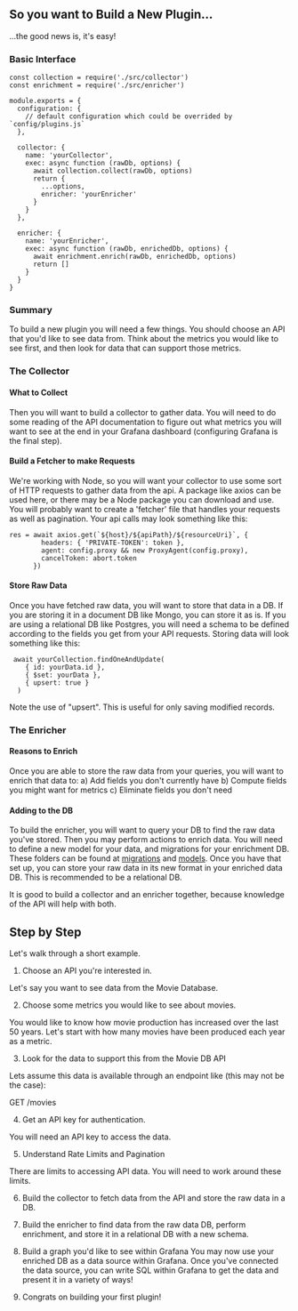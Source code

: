 ## So you want to Build a New Plugin...

...the good news is, it's easy!

### Basic Interface

```
const collection = require('./src/collector')
const enrichment = require('./src/enricher')

module.exports = {
  configuration: {
    // default configuration which could be overrided by `config/plugins.js`
  },

  collector: {
    name: 'yourCollector',
    exec: async function (rawDb, options) {
      await collection.collect(rawDb, options)
      return {
        ...options,
        enricher: 'yourEnricher'
      }
    }
  },

  enricher: {
    name: 'yourEnricher',
    exec: async function (rawDb, enrichedDb, options) {
      await enrichment.enrich(rawDb, enrichedDb, options)
      return []
    }
  }
}
```
### Summary

To build a new plugin you will need a few things. You should choose an API that you'd like to see data from. Think about the metrics you would like to see first, and then look for data that can support those metrics.

### The Collector

#### What to Collect

Then you will want to build a collector to gather data. You will need to do some reading of the API documentation to figure out what metrics you will want to see at the end in your Grafana dashboard (configuring Grafana is the final step).  

#### Build a Fetcher to make Requests

We're working with Node, so you will want your collector to use some sort of HTTP requests to gather data from the api. A package like axios can be used here, or there may be a Node package you can download and use. You will probably want to create a 'fetcher' file that handles your requests as well as pagination. Your api calls may look something like this:

```
res = await axios.get(`${host}/${apiPath}/${resourceUri}`, {
        headers: { 'PRIVATE-TOKEN': token },
        agent: config.proxy && new ProxyAgent(config.proxy),
        cancelToken: abort.token
      })
```

#### Store Raw Data

Once you have fetched raw data, you will want to store that data in a DB. If you are storing it in a document DB like Mongo, you can store it as is. If you are using a relational DB like Postgres, you will need a schema to be defined according to the fields you get from your API requests. Storing data will look something like this:

```
 await yourCollection.findOneAndUpdate(
    { id: yourData.id },
    { $set: yourData },
    { upsert: true }
  )
```

Note the use of "upsert". This is useful for only saving modified records.

### The Enricher

#### Reasons to Enrich

Once you are able to store the raw data from your queries, you will want to enrich that data to:
a) Add fields you don't currently have
b) Compute fields you might want for metrics
c) Eliminate fields you don't need

#### Adding to the DB

To build the enricher, you will want to query your DB to find the raw data you've stored. Then you may perform actions to enrich data. You will need to define a new model for your data, and migrations for your enrichment DB. These folders can be found at [migrations](../db/migrations) and [models](../db/postgres). Once you have that set up, you can store your raw data in its new format in your enriched data DB. This is recommended to be a relational DB. 

It is good to build a collector and an enricher together, because knowledge of the API will help with both.

## Step by Step

Let's walk through a short example.

1. Choose an API you're interested in.

Let's say you want to see data from the Movie Database. 

2. Choose some metrics you would like to see about movies.

You would like to know how movie production has increased over the last 50 years.
Let's start with how many movies have been produced each year as a metric.

3. Look for the data to support this from the Movie DB API 

Lets assume this data is available through an endpoint like (this may not be the case):

GET /movies

4. Get an API key for authentication.

You will need an API key to access the data. 

5. Understand Rate Limits and Pagination

There are limits to accessing API data. You will need to work around these limits.

6. Build the collector to fetch data from the API and store the raw data in a DB.

7. Build the enricher to find data from the raw data DB, perform enrichment, and store it in
   a relational DB with a new schema.

8. Build a graph you'd like to see within Grafana
   You may now use your enriched DB as a data source within Grafana. Once you've connected
   the data source, you can write SQL within Grafana to get the data and present it in a
   variety of ways!

9. Congrats on building your first plugin!



